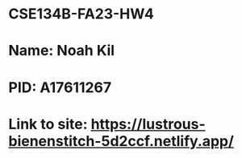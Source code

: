 # CSE134B-FA23-HW4
# Name: Noah Kil
# PID: A17611267
# Link to site: https://lustrous-bienenstitch-5d2ccf.netlify.app/